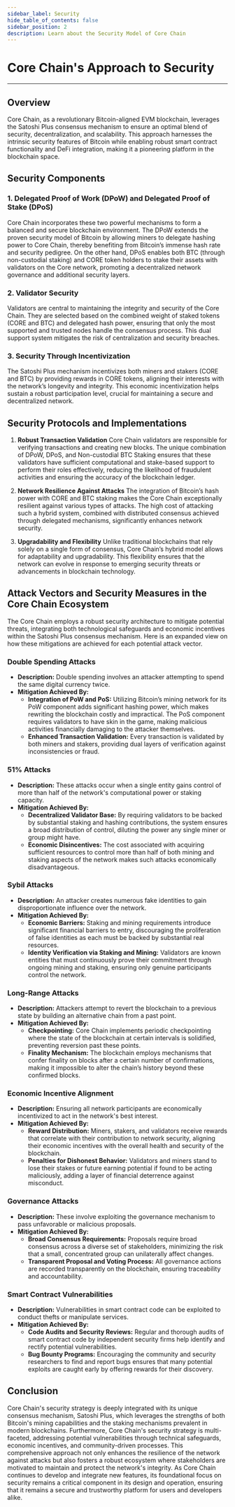 ```yaml
---
sidebar_label: Security
hide_table_of_contents: false
sidebar_position: 2
description: Learn about the Security Model of Core Chain
---
```


# Core Chain's Approach to Security
---

## Overview
Core Chain, as a revolutionary Bitcoin-aligned EVM blockchain, leverages the Satoshi Plus consensus mechanism to ensure an optimal blend of security, decentralization, and scalability. This approach harnesses the intrinsic security features of Bitcoin while enabling robust smart contract functionality and DeFi integration, making it a pioneering platform in the blockchain space.

## Security Components
### 1. Delegated Proof of Work (DPoW) and Delegated Proof of Stake (DPoS)
Core Chain incorporates these two powerful mechanisms to form a balanced and secure blockchain environment. The DPoW extends the proven security model of Bitcoin by allowing miners to delegate hashing power to Core Chain, thereby benefiting from Bitcoin’s immense hash rate and security pedigree. On the other hand, DPoS enables both BTC (through non-custodial staking) and CORE token holders to stake their assets with validators on the Core network, promoting a decentralized network governance and additional security layers.

### 2. Validator Security
Validators are central to maintaining the integrity and security of the Core Chain. They are selected based on the combined weight of staked tokens (CORE and BTC) and delegated hash power, ensuring that only the most supported and trusted nodes handle the consensus process. This dual support system mitigates the risk of centralization and security breaches.

### 3. Security Through Incentivization
The Satoshi Plus mechanism incentivizes both miners and stakers (CORE and BTC) by providing rewards in CORE tokens, aligning their interests with the network’s longevity and integrity. This economic incentivization helps sustain a robust participation level, crucial for maintaining a secure and decentralized network.

## Security Protocols and Implementations
1. **Robust Transaction Validation**
Core Chain validators are responsible for verifying transactions and creating new blocks. The unique combination of DPoW, DPoS, and Non-custodial BTC Staking ensures that these validators have sufficient computational and stake-based support to perform their roles effectively, reducing the likelihood of fraudulent activities and ensuring the accuracy of the blockchain ledger.

2. **Network Resilience Against Attacks**
The integration of Bitcoin’s hash power with CORE and BTC staking makes the Core Chain exceptionally resilient against various types of attacks. The high cost of attacking such a hybrid system, combined with distributed consensus achieved through delegated mechanisms, significantly enhances network security.

3. **Upgradability and Flexibility**
Unlike traditional blockchains that rely solely on a single form of consensus, Core Chain’s hybrid model allows for adaptability and upgradability. This flexibility ensures that the network can evolve in response to emerging security threats or advancements in blockchain technology.

## Attack Vectors and Security Measures in the Core Chain Ecosystem

The Core Chain employs a robust security architecture to mitigate potential threats, integrating both technological safeguards and economic incentives within the Satoshi Plus consensus mechanism. Here is an expanded view on how these mitigations are achieved for each potential attack vector.

### Double Spending Attacks
- **Description:** Double spending involves an attacker attempting to spend the same digital currency twice.
- **Mitigation Achieved By:**
  - **Integration of PoW and PoS:** Utilizing Bitcoin’s mining network for its PoW component adds significant hashing power, which makes rewriting the blockchain costly and impractical. The PoS component requires validators to have skin in the game, making malicious activities financially damaging to the attacker themselves.
  - **Enhanced Transaction Validation:** Every transaction is validated by both miners and stakers, providing dual layers of verification against inconsistencies or fraud.

### 51% Attacks
- **Description:** These attacks occur when a single entity gains control of more than half of the network's computational power or staking capacity.
- **Mitigation Achieved By:**
  - **Decentralized Validator Base:** By requiring validators to be backed by substantial staking and hashing contributions, the system ensures a broad distribution of control, diluting the power any single miner or group might have.
  - **Economic Disincentives:** The cost associated with acquiring sufficient resources to control more than half of both mining and staking aspects of the network makes such attacks economically disadvantageous.

### Sybil Attacks
- **Description:** An attacker creates numerous fake identities to gain disproportionate influence over the network.
- **Mitigation Achieved By:**
  - **Economic Barriers:** Staking and mining requirements introduce significant financial barriers to entry, discouraging the proliferation of false identities as each must be backed by substantial real resources.
  - **Identity Verification via Staking and Mining:** Validators are known entities that must continuously prove their commitment through ongoing mining and staking, ensuring only genuine participants control the network.

### Long-Range Attacks
- **Description:** Attackers attempt to revert the blockchain to a previous state by building an alternative chain from a past point.
- **Mitigation Achieved By:**
  - **Checkpointing:** Core Chain implements periodic checkpointing where the state of the blockchain at certain intervals is solidified, preventing reversion past these points.
  - **Finality Mechanism:** The blockchain employs mechanisms that confer finality on blocks after a certain number of confirmations, making it impossible to alter the chain’s history beyond these confirmed blocks.

### Economic Incentive Alignment
- **Description:** Ensuring all network participants are economically incentivized to act in the network's best interest.
- **Mitigation Achieved By:**
  - **Reward Distribution:** Miners, stakers, and validators receive rewards that correlate with their contribution to network security, aligning their economic incentives with the overall health and security of the blockchain.
  - **Penalties for Dishonest Behavior:** Validators and miners stand to lose their stakes or future earning potential if found to be acting maliciously, adding a layer of financial deterrence against misconduct.

### Governance Attacks
- **Description:** These involve exploiting the governance mechanism to pass unfavorable or malicious proposals.
- **Mitigation Achieved By:**
  - **Broad Consensus Requirements:** Proposals require broad consensus across a diverse set of stakeholders, minimizing the risk that a small, concentrated group can unilaterally affect changes.
  - **Transparent Proposal and Voting Process:** All governance actions are recorded transparently on the blockchain, ensuring traceability and accountability.

### Smart Contract Vulnerabilities
- **Description:** Vulnerabilities in smart contract code can be exploited to conduct thefts or manipulate services.
- **Mitigation Achieved By:**
  - **Code Audits and Security Reviews:** Regular and thorough audits of smart contract code by independent security firms help identify and rectify potential vulnerabilities.
  - **Bug Bounty Programs:** Encouraging the community and security researchers to find and report bugs ensures that many potential exploits are caught early by offering rewards for their discovery.


## Conclusion
Core Chain's security strategy is deeply integrated with its unique consensus mechanism, Satoshi Plus, which leverages the strengths of both Bitcoin's mining capabilities and the staking mechanisms prevalent in modern blockchains. Furthermore, Core Chain's security strategy is multi-faceted, addressing potential vulnerabilities through technical safeguards, economic incentives, and community-driven processes. This comprehensive approach not only enhances the resilience of the network against attacks but also fosters a robust ecosystem where stakeholders are motivated to maintain and protect the network's integrity. As Core Chain continues to develop and integrate new features, its foundational focus on security remains a critical component in its design and operation, ensuring that it remains a secure and trustworthy platform for users and developers alike.

